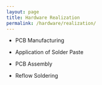```yaml
---
layout: page
title: Hardware Realization
permalink: /hardware/realization/
---
```


* PCB Manufacturing

* Application of Solder Paste
   
* PCB Assembly

* Reflow Soldering